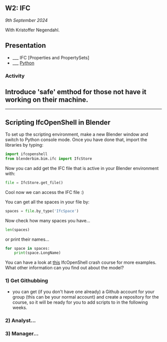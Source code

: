 ## W2: IFC

*9th September 2024*

With Kristoffer Negendahl.

## Presentation
* ___ IFC [Properties and PropertySets]
* ___ [Python](/Concepts/Python)

### Activity

## Introduce 'safe' emthod for those not have it working on their machine.
---

## Scripting IfcOpenShell in Blender
To set up the scripting environment, make a new Blender window and switch to Python console mode. Once you have done that, import the libraries by typing:

```python
import ifcopenshell
from blenderbim.bim.ifc import IfcStore
```

Now you can add get the IFC file that is active in your Blender environment with:
```python
file = IfcStore.get_file()
```
Cool now we can access the IFC file :)

You can get all the spaces in your file by:
```python
spaces = file.by_type('IfcSpace')
```
Now check how many spaces you have...
```python
len(spaces)
```
or print their names...
```python
for space in spaces:
	print(space.LongName)
```
You can have a look at [this](https://docs.ifcopenshell.org/ifcopenshell-python/hello_world.html) IfcOpenShell crash course for more examples. What other information can you find out about the model?


### 1) Get Githubbing
* you can get (if you don't have one already) a Github account for your group (this can be your normal account) and create a repository for the course, so it will be ready for you to add scripts to in the following weeks.

### 2) Analyst...

### 3) Manager...
